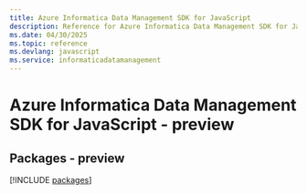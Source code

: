 ```yaml
---
title: Azure Informatica Data Management SDK for JavaScript
description: Reference for Azure Informatica Data Management SDK for JavaScript
ms.date: 04/30/2025
ms.topic: reference
ms.devlang: javascript
ms.service: informaticadatamanagement
---
```

# Azure Informatica Data Management SDK for JavaScript - preview
## Packages - preview
[!INCLUDE [packages](informatica-data-management-index.md)]